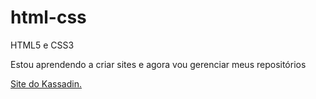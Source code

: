 # html-css
 HTML5 e CSS3

 Estou aprendendo a criar sites e agora vou gerenciar meus repositórios

<a href="https://e3xodia.github.io/html-css/exercicios/ex011/index.html"> Site do Kassadin.</a>